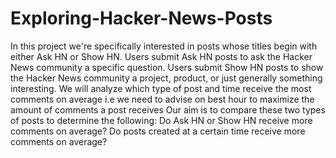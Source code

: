 # Exploring-Hacker-News-Posts
In this project we're specifically interested in posts whose titles begin with either Ask HN or Show HN.  Users submit Ask HN posts to ask the Hacker News community a specific question. Users submit Show HN posts to show the Hacker News community a project, product, or just generally something interesting. We will analyze which type of post and time receive the most comments on average i.e we need to advise on best hour to maximize the amount of comments a post receives  Our aim is to compare these two types of posts to determine the following:  Do Ask HN or Show HN receive more comments on average? Do posts created at a certain time receive more comments on average?

